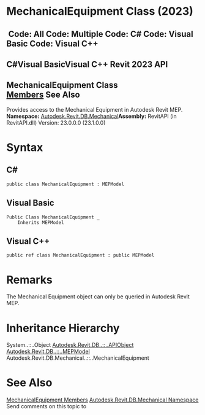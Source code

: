# MechanicalEquipment Class (2023)

﻿
 Code: All Code: Multiple Code: C# Code: Visual Basic Code: Visual C++   
---  
C#Visual BasicVisual C++
Revit 2023 API  
---  
MechanicalEquipment Class  
[Members](bea61a0a-61fa-c864-5de9-7c164ad44adb.md "MechanicalEquipment Members") See Also  
---  
Provides access to the Mechanical Equipment in Autodesk Revit MEP.
**Namespace:** [Autodesk.Revit.DB.Mechanical](0eafd899-5912-56fd-94b1-d286156e26fc.md "Autodesk.Revit.DB.Mechanical Namespace")**Assembly:** RevitAPI (in RevitAPI.dll) Version: 23.0.0.0 (23.1.0.0)
# Syntax
C#  
---  
```text
public class MechanicalEquipment : MEPModel
```
  
Visual Basic  
---  
```text
Public Class MechanicalEquipment _
	Inherits MEPModel
```
  
Visual C++  
---  
```text
public ref class MechanicalEquipment : public MEPModel
```
  
# Remarks
The Mechanical Equipment object can only be queried in Autodesk Revit MEP.
# Inheritance Hierarchy
System..::..Object [Autodesk.Revit.DB..::..APIObject](beb86ef5-39ad-3f0d-0cd9-0c929387a2bb.md "APIObject Class") [Autodesk.Revit.DB..::..MEPModel](dd78bce5-2ed6-ed3c-f329-1663bf08afa6.md "MEPModel Class") Autodesk.Revit.DB.Mechanical..::..MechanicalEquipment
# See Also
[MechanicalEquipment Members](bea61a0a-61fa-c864-5de9-7c164ad44adb.md "MechanicalEquipment Members")
[Autodesk.Revit.DB.Mechanical Namespace](0eafd899-5912-56fd-94b1-d286156e26fc.md "Autodesk.Revit.DB.Mechanical Namespace")
Send comments on this topic to 
